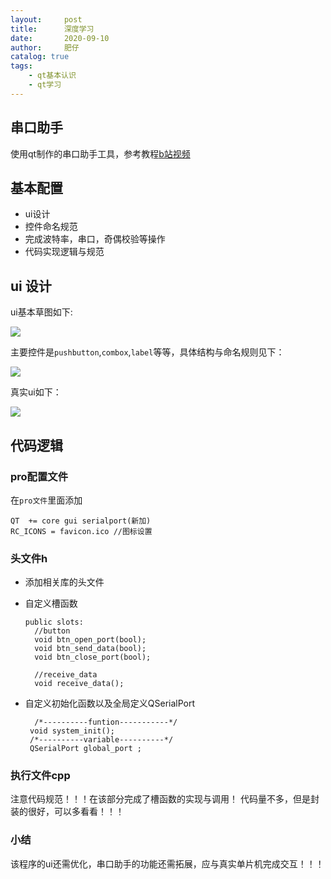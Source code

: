 ```yaml
---
layout:     post
title:      深度学习
date:       2020-09-10
author:     肥仔
catalog: true
tags:
    - qt基本认识
    - qt学习
--- 
```


## 串口助手

使用qt制作的串口助手工具，参考教程[b站视频](https://www.bilibili.com/video/BV1EE4117728?from=search&seid=17361953889796866788)

## 基本配置
- ui设计
- 控件命名规范
- 完成波特率，串口，奇偶校验等操作
- 代码实现逻辑与规范

## ui 设计
ui基本草图如下:


<img src ="https://daniao2017.github.io/img/in_post/asserts/串口助手.png">

主要控件是`pushbutton`,`combox`,`label`等等，具体结构与命名规则见下：



<img src ="https://daniao2017.github.io/img/in_post/asserts/串口助手_ui配置.png">

真实ui如下：

<img src ="https://daniao2017.github.io/img/in_post/asserts/串口助手_ui设置.png">

## 代码逻辑
### pro配置文件
在`pro文件`里面添加
```
QT  += core gui serialport(新加)
RC_ICONS = favicon.ico //图标设置
```
### 头文件h
- 添加相关库的头文件
- 自定义槽函数
  ```
  public slots:
    //button
    void btn_open_port(bool);
    void btn_send_data(bool);
    void btn_close_port(bool);

    //receive_data
    void receive_data();
  ```

- 自定义初始化函数以及全局定义QSerialPort
   ```
     /*----------funtion-----------*/
    void system_init();
    /*----------variable----------*/
    QSerialPort global_port ;
   ```

### 执行文件cpp
注意代码规范！！！在该部分完成了槽函数的实现与调用！
代码量不多，但是封装的很好，可以多看看！！！

### 小结
该程序的ui还需优化，串口助手的功能还需拓展，应与真实单片机完成交互！！！

